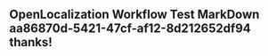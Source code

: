 <properties
ms.topic="hero-topic"
ms.test1="hero-topic"
ms.test2="test"/>

## OpenLocalization Workflow Test MarkDown aa86870d-5421-47cf-af12-8d212652df94 thanks!
